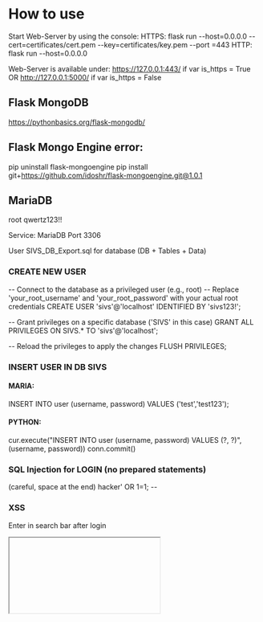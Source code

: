 # How to use
Start Web-Server by using the console: 
HTTPS: flask run --host=0.0.0.0 --cert=certificates/cert.pem --key=certificates/key.pem --port
=443
HTTP: flask run --host=0.0.0.0

Web-Server is available under: https://127.0.0.1:443/ if var is_https = True OR
http://127.0.0.1:5000/ if var is_https = False


## Flask MongoDB
https://pythonbasics.org/flask-mongodb/

## Flask Mongo Engine error:
pip uninstall flask-mongoengine
pip install git+https://github.com/idoshr/flask-mongoengine.git@1.0.1

## MariaDB
root
qwertz123!!

Service: MariaDB
Port 3306

User SIVS_DB_Export.sql for database (DB + Tables + Data)

### CREATE NEW USER

-- Connect to the database as a privileged user (e.g., root)
-- Replace 'your_root_username' and 'your_root_password' with your actual root credentials
CREATE USER 'sivs'@'localhost' IDENTIFIED BY 'sivs123!';

-- Grant privileges on a specific database ('SIVS' in this case)
GRANT ALL PRIVILEGES ON SIVS.* TO 'sivs'@'localhost';

-- Reload the privileges to apply the changes
FLUSH PRIVILEGES;


### INSERT USER IN DB SIVS

#### MARIA:
INSERT INTO user (username, password)
VALUES ('test','test123');

#### PYTHON:
cur.execute("INSERT INTO user (username, password) VALUES (?, ?)",
                (username, password))
conn.commit()

### SQL Injection for LOGIN (no prepared statements)
(careful, space at the end)
hacker' OR 1=1; -- 

### XSS
Enter in search bar after login

<iframe src="javascript:alert(`xss`)">
<script>alert('javascript was executed')</script>

### CERTIFICATE HTTPS
Enter passphrase when starting server.
Passphrase: geheim!

